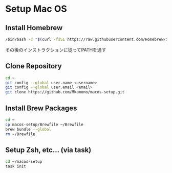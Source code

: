 # Setup Mac OS

## Install Homebrew

```bash
/bin/bash -c "$(curl -fsSL https://raw.githubusercontent.com/Homebrew/install/HEAD/install.sh)"
```

その後のインストラクションに従ってPATHを通す

## Clone Repository

```bash
cd ~
git config --global user.name <username>
git config --global user.email <email>
git clone https://github.com/Mkamono/macos-setup.git
```

## Install Brew Packages

```bash
cd ~
cp macos-setup/Brewfile ~/Brewfile
brew bundle --global
rm ~/Brewfile
```

## Setup Zsh, etc... (via task)

```bash
cd ~/macos-setup
task init
```
